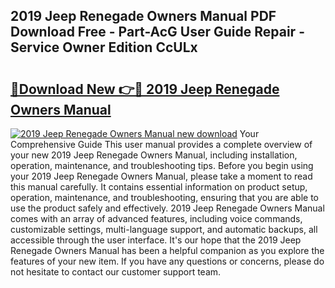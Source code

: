 ## 2019 Jeep Renegade Owners Manual PDF Download Free - Part-AcG User Guide Repair - Service Owner Edition CcULx

# <h2><a href="http://bc23227.oget.top/?id=2019+Jeep+Renegade+Owners+Manual">🔗Download New 👉🔴 2019 Jeep Renegade Owners Manual</a></h2>

[![2019 Jeep Renegade Owners Manual new download](https://i.imgur.com/5g1atiW.png)](http://bc23227.oget.top/?id=2019+Jeep+Renegade+Owners+Manual)
Your Comprehensive Guide This user manual provides a complete overview of your new 2019 Jeep Renegade Owners Manual, including installation, operation, maintenance, and troubleshooting tips. Before you begin using your 2019 Jeep Renegade Owners Manual, please take a moment to read this manual carefully. It contains essential information on product setup, operation, maintenance, and troubleshooting, ensuring that you are able to use the product safely and effectively. 2019 Jeep Renegade Owners Manual comes with an array of advanced features, including voice commands, customizable settings, multi-language support, and automatic backups, all accessible through the user interface. It's our hope that the 2019 Jeep Renegade Owners Manual has been a helpful companion as you explore the features of your new item. If you have any questions or concerns, please do not hesitate to contact our customer support team.
